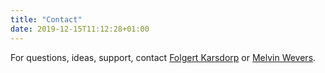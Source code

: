 ```yaml
---
title: "Contact"
date: 2019-12-15T11:12:28+01:00
---
```


For questions, ideas, support, contact [Folgert Karsdorp](mailto:folgert.karsdorp@meertens.knaw.nl) or [Melvin Wevers](mailto:melvin.wevers@dh.huc.knaw.nl).
